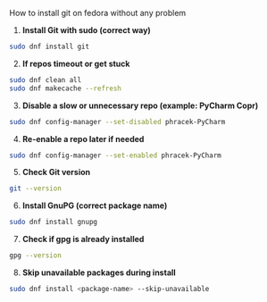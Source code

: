 How to install git on fedora without any problem

1. **Install Git with sudo (correct way)**

```bash
sudo dnf install git
```

2. **If repos timeout or get stuck**

```bash
sudo dnf clean all
sudo dnf makecache --refresh
```

3. **Disable a slow or unnecessary repo (example: PyCharm Copr)**

```bash
sudo dnf config-manager --set-disabled phracek-PyCharm
```

4. **Re-enable a repo later if needed**

```bash
sudo dnf config-manager --set-enabled phracek-PyCharm
```

5. **Check Git version**

```bash
git --version
```

6. **Install GnuPG (correct package name)**

```bash
sudo dnf install gnupg
```

7. **Check if gpg is already installed**

```bash
gpg --version
```

8. **Skip unavailable packages during install**

```bash
sudo dnf install <package-name> --skip-unavailable
```

